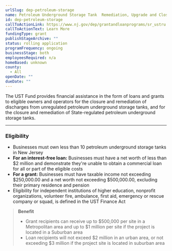 ```yaml
---
urlSlug: dep-petroleum-storage
name: Petroleum Underground Storage Tank  Remediation, Upgrade and Closure Fund
id: dep-petroleum-storage
callToActionLink: https://www.nj.gov/dep/grantandloanprograms/sr_ustru.htm
callToActionText: Learn More
fundingType: grant
publishStageArchive: ""
status: rolling application
programFrequency: ongoing
businessStage: both
employeesRequired: n/a
homeBased: unknown
county:
  - All
openDate: ""
dueDate: ""
---
```

The UST Fund provides financial assistance in the form of loans and grants to eligible owners and operators for the closure and remediation of discharges from unregulated petroleum underground storage tanks, and for the closure and remediation of State-regulated petroleum underground storage tanks.

---
### Eligibility
* Businesses must own less than 10 petroleum underground storage tanks in New Jersey
* **For an interest-free loan:** Businesses must have a net worth of less than $2 million and demonstrate they're unable to obtain a commercial loan for all or part of the eligible costs
* **For a grant:** Businesses must have taxable income not exceeding $250,000.00 and a net worth not exceeding $500,000.00, excluding their primary residence and pension
* Eligibility for independent institutions of higher education, nonprofit organizations, volunteer fire, ambulance, first aid, emergency or rescue company or squad, is defined in the UST Finance Act

>**Benefit**
>* Grant recipients can receive up to $500,000 per site in a Metropolitan area and up to $1 million per site if the project is located in a Suburban area
>* Loan recipients will not exceed $2 million in an urban area, or not exceeding $3 million if the project site is located in suburban area